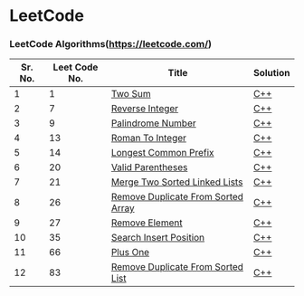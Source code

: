 # LeetCode

### LeetCode Algorithms(https://leetcode.com/)

|Sr. No.|Leet Code No.|Title|Solution|
|---|---|---|---|
|1|1|[Two Sum](https://leetcode.com/problems/two-sum/)| [C++](./Solutions/twoSum.cpp)|
|2|7|[Reverse Integer](https://leetcode.com/problems/reverse-integer/)| [C++](./Solutions/reverseInteger.cpp)|
|3|9|[Palindrome Number](https://leetcode.com/problems/palindrome-number)| [C++](./Solutions/palindromeNumber.cpp)|
|4|13|[Roman To Integer](https://leetcode.com/problems/roman-to-integer)| [C++](./Solutions/romanToInteger.cpp)|
|5|14|[Longest Common Prefix](https://leetcode.com/problems/longest-common-prefix/)| [C++](./Solutions/longestCommonPrefix.cpp)|
|6|20|[Valid Parentheses](https://leetcode.com/problems/valid-parentheses/)| [C++](./Solutions/validParentheses.cpp)|
|7|21|[Merge Two Sorted Linked Lists](https://leetcode.com/problems/merge-two-sorted-lists/)| [C++](./Solutions/mergeTwoSortedLinkedLists.cpp)|
|8|26|[Remove Duplicate From Sorted Array](https://leetcode.com/problems/remove-duplicates-from-sorted-array/)| [C++](./Solutions/removeDuplicateFromSortedArray.cpp)|
|9|27|[Remove Element](https://leetcode.com/problems/remove-element/)| [C++](./Solutions/removeElement.cpp)|
|10|35|[Search Insert Position](https://leetcode.com/problems/search-insert-position/)| [C++](./Solutions/searchInsertPosition.cpp)|
|11|66|[Plus One](https://leetcode.com/problems/plus-one/)| [C++](./Solutions/plusOne.cpp)|
|12|83|[Remove Duplicate From Sorted List](https://leetcode.com/problems/remove-duplicates-from-sorted-list/)| [C++](./Solutions/removeDuplicateFromSortedList.cpp)|
